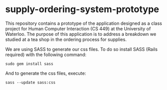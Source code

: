 supply-ordering-system-prototype
================================

This repository contains a prototype of the application designed as a class project for Human Computer Interaction (CS 449) at the University of Waterloo. The purpose of this application is to address a breakdown we studied at a tea shop in the ordering process for supplies.

We are using SASS to generate our css files. To do so install SASS (Rails required) with the following command:

```
sudo gem install sass
```

And to generate the css files, execute:

```
sass --update sass:css
```
